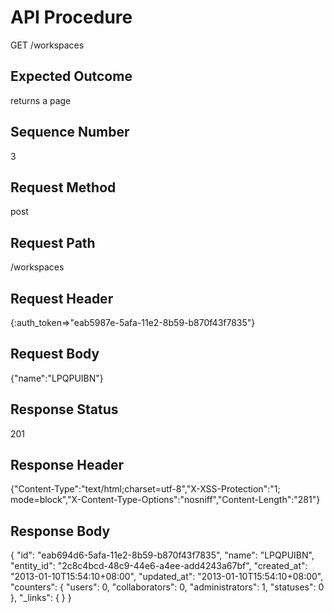 # API Procedure
GET /workspaces
## Expected Outcome
returns a page
## Sequence Number
3
## Request Method
post
## Request Path
/workspaces
## Request Header
{:auth_token=>"eab5987e-5afa-11e2-8b59-b870f43f7835"}
## Request Body
{"name":"LPQPUIBN"}

## Response Status
201
## Response Header
{"Content-Type":"text/html;charset=utf-8","X-XSS-Protection":"1; mode=block","X-Content-Type-Options":"nosniff","Content-Length":"281"}

## Response Body
{
  "id": "eab694d6-5afa-11e2-8b59-b870f43f7835",
  "name": "LPQPUIBN",
  "entity_id": "2c8c4bcd-48c9-44e6-a4ee-add4243a67bf",
  "created_at": "2013-01-10T15:54:10+08:00",
  "updated_at": "2013-01-10T15:54:10+08:00",
  "counters": {
    "users": 0,
    "collaborators": 0,
    "administrators": 1,
    "statuses": 0
  },
  "_links": {
  }
}
